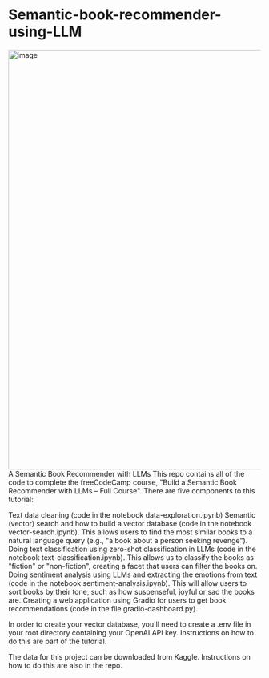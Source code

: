 # Semantic-book-recommender-using-LLM
<img width="1616" height="837" alt="image" src="https://github.com/user-attachments/assets/f8c7b904-007d-4545-a8a4-42d0a9104035" />
A Semantic Book Recommender with LLMs 
This repo contains all of the code to complete the freeCodeCamp course, "Build a Semantic Book Recommender with LLMs – Full Course". There are five components to this tutorial:

Text data cleaning (code in the notebook data-exploration.ipynb)
Semantic (vector) search and how to build a vector database (code in the notebook vector-search.ipynb). This allows users to find the most similar books to a natural language query (e.g., "a book about a person seeking revenge").
Doing text classification using zero-shot classification in LLMs (code in the notebook text-classification.ipynb). This allows us to classify the books as "fiction" or "non-fiction", creating a facet that users can filter the books on.
Doing sentiment analysis using LLMs and extracting the emotions from text (code in the notebook sentiment-analysis.ipynb). This will allow users to sort books by their tone, such as how suspenseful, joyful or sad the books are.
Creating a web application using Gradio for users to get book recommendations (code in the file gradio-dashboard.py).

In order to create your vector database, you'll need to create a .env file in your root directory containing your OpenAI API key. Instructions on how to do this are part of the tutorial.

The data for this project can be downloaded from Kaggle. Instructions on how to do this are also in the repo.
